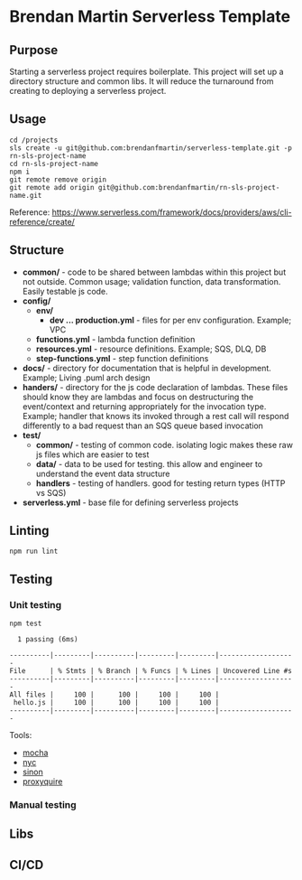 # Brendan Martin Serverless Template

## Purpose

Starting a serverless project requires boilerplate. This project will set up a directory structure and common libs. It will reduce the turnaround from creating to deploying a serverless project.

## Usage

```shell script
cd /projects
sls create -u git@github.com:brendanfmartin/serverless-template.git -p rn-sls-project-name
cd rn-sls-project-name
npm i
git remote remove origin
git remote add origin git@github.com:brendanfmartin/rn-sls-project-name.git
```

Reference: https://www.serverless.com/framework/docs/providers/aws/cli-reference/create/

## Structure

- **common/** - code to be shared between lambdas within this project but not outside. Common usage; validation function, data transformation. Easily testable js code.
- **config/**
  - **env/**
    - **dev ... production.yml** - files for per env configuration. Example; VPC
  - **functions.yml** - lambda function definition
  - **resources.yml** - resource definitions. Example; SQS, DLQ, DB
  - **step-functions.yml** - step function definitions
- **docs/** - directory for documentation that is helpful in development. Example; Living .puml arch design
- **handers/** - directory for the js code declaration of lambdas. These files should know they are lambdas and focus on destructuring the event/context and returning appropriately for the invocation type. Example; handler that knows its invoked through a rest call will respond differently to a bad request than an SQS queue based invocation
- **test/**
  - **common/** - testing of common code. isolating logic makes these raw js files which are easier to test
  - **data/** - data to be used for testing. this allow and engineer to understand the event data structure
  - **handlers** - testing of handlers. good for testing return types (HTTP vs SQS)
- **serverless.yml** - base file for defining serverless projects

## Linting

```shell script
npm run lint
```

## Testing

### Unit testing

```shell script
npm test
```

```shell script
  1 passing (6ms)

----------|---------|----------|---------|---------|-------------------
File      | % Stmts | % Branch | % Funcs | % Lines | Uncovered Line #s
----------|---------|----------|---------|---------|-------------------
All files |     100 |      100 |     100 |     100 |
 hello.js |     100 |      100 |     100 |     100 |
----------|---------|----------|---------|---------|-------------------
```

Tools:

- [mocha](https://mochajs.org/)
- [nyc](https://github.com/istanbuljs/nyc)
- [sinon](https://sinonjs.org/)
- [proxyquire](https://www.npmjs.com/package/proxyquire)

### Manual testing

## Libs

## CI/CD
